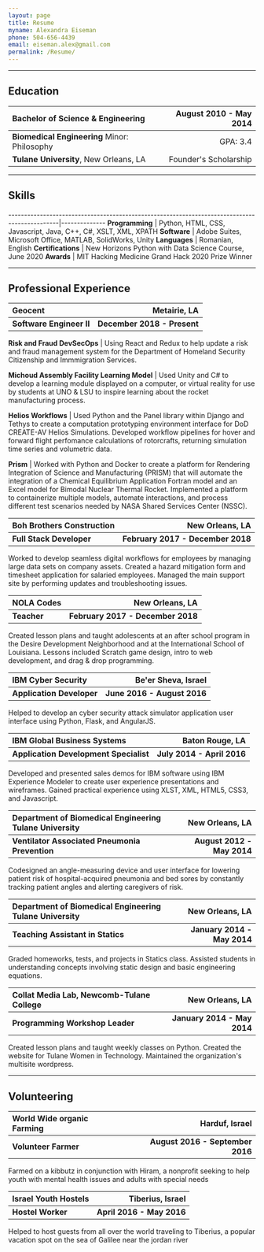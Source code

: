 ```yaml
---
layout: page
title: Resume
myname: Alexandra Eiseman
phone: 504-656-4439
email: eiseman.alex@gmail.com
permalink: /Resume/
---
```

<style>
table{
width:100%}
</style>
---

## Education


| **Bachelor of Science & Engineering**            | August 2010 - May 2014 |
|:--------------------------------------------------------------------------- | ----------------------:|
| **Biomedical Engineering** Minor: Philosophy                             		              |                GPA: 3.4 |
| **Tulane University**, New Orleans, LA                                      |  Founder's Scholarship |

---

## Skills


----------------------------------------------------------------------------------------------|--------------
**Programming**                                  | Python, HTML, CSS, Javascript, Java, C++, C#, XSLT, XML, XPATH
**Software**                                     | Adobe Suites, Microsoft Office, MATLAB, SolidWorks, Unity
**Languages**                                    | Romanian, English
**Certifications**                               | New Horizons Python with Data Science Course, June 2020
**Awards**                                       | MIT Hacking Medicine Grand Hack 2020 Prize Winner

---

## Professional Experience

**Geocent** | **Metairie, LA**
:---------------------------------|-----------------:
**Software Engineer II**| **December 2018 - Present**

**Risk and Fraud DevSecOps** |
Using React and Redux to help update a risk and fraud management system for the Department of Homeland Security Citizenship and Immmigration Services.

**Michoud Assembly Facility Learning Model** |
Used Unity and C# to develop a learning module displayed on a computer, or virtual reality for use by students at UNO & LSU to inspire learning about the rocket manufacturing process.

**Helios Workflows** |
Used Python and the Panel library within Django and Tethys to create a computation prototyping environment interface for DoD CREATE-AV Helios Simulations. Developed workflow pipelines for hover and forward flight perfomance calculations of rotorcrafts, returning simulation time series and volumetric data.

**Prism** |
Worked with Python and Docker to create a platform for Rendering Integration of Science and Manufacturing (PRISM) that will automate the integration of a Chemical Equilibrium Application Fortran model and an Excel model for Bimodal Nuclear Thermal Rocket. Implemented a platform to containerize multiple models, automate interactions, and process different test scenarios needed by NASA Shared Services Center (NSSC).

**Boh Brothers Construction** | **New Orleans, LA**
:---------------------------------|-----------------:
**Full Stack Developer**| **February 2017 - December 2018**

Worked to develop seamless digital workflows for employees by managing large data sets on company assets. Created a hazard mitigation form and timesheet application for salaried employees. Managed the main support site by performing updates and troubleshooting issues.

**NOLA Codes** | **New Orleans, LA**
:---------------------------------|-----------------:
**Teacher**| **February 2017 - December 2018**

Created lesson plans and taught adolescents at an after school program in the Desire Development Neighborhood and at the International School of Louisiana. Lessons included Scratch game design, intro to web development, and drag & drop programming.

**IBM Cyber Security** | **Be'er Sheva, Israel**
:---------------------------------|-----------------:
**Application Developer**| **June 2016 - August 2016**

Helped to develop an cyber security attack simulator application user interface using Python, Flask, and AngularJS.

**IBM Global Business Systems** | **Baton Rouge, LA**
:---------------------------------|-----------------:
**Application Development Specialist**| **July 2014 - April 2016**

Developed and presented sales demos for IBM software using IBM Experience Modeler to create 
user experience presentations and wireframes. Gained practical experience using XLST, XML, HTML5, CSS3, and Javascript. 

**Department of Biomedical Engineering Tulane University** | **New Orleans, LA**
:---------------------------------|-----------------:
**Ventilator Associated Pneumonia Prevention** | **August 2012 - May 2014**

Codesigned an angle-measuring device and user interface for lowering patient 
risk of hospital-acquired pneumonia and bed sores by constantly tracking patient angles 
and alerting caregivers of risk.

<!--**Department of Biomedical Engineering Tulane University** | **New Orleans, LA**
:---------------------------------|-----------------:
**Optimization of Spring Powered Stilts** | **August 2012 - May 2014**

Researched the relationship between stilts and prosthetics while modeling designs for improving 
fiberglass stilts for extended use in parade culture as well as suggestions for more cost 
efficient adjustable prosthetic designs.-->

**Department of Biomedical Engineering Tulane University** | **New Orleans, LA**
:---------------------------------|-----------------:
**Teaching Assistant in Statics** | **January 2014 - May 2014**

Graded homeworks, tests, and projects in Statics class. Assisted students in understanding 
concepts involving static design and basic engineering equations.

**Collat Media Lab, Newcomb-Tulane College** | **New Orleans, LA**
:---------------------------------|-----------------:
**Programming Workshop Leader** | **January 2014 - May 2014**

Created lesson plans and taught weekly classes on Python. Created the website for Tulane Women in Technology. Maintained the organization's multisite wordpress.

<!--**Collat Media Lab, Newcomb-Tulane College** | **New Orleans, LA**
:---------------------------------|-----------------:
**Web Designer & Webmaster**| **May 2013 - May 2014**

Created and actively maintained the website for Tulane Women in Technology and 
organized an online archive of female parade groups in New Orleans and their web presence.-->

---

## Volunteering


**World Wide organic Farming** | **Harduf, Israel**
:---------------------------------|-----------------:
**Volunteer Farmer** | **August 2016 - September 2016**

Farmed on a kibbutz in conjunction with Hiram,
 a nonprofit seeking to help youth with mental health issues and adults with special needs

**Israel Youth Hostels** | **Tiberius, Israel**
:---------------------------------|-----------------:
**Hostel Worker** | **April 2016 - May 2016**

Helped to host guests from all over the world traveling to Tiberius, a popular
vacation spot on the sea of Galilee near the jordan river

<!-- **Ancient Ancestors** | **New Orleans, LA**
:---------------------------------|-----------------:
**Web Designer** | **June 2013 - May 2014**

Helped to develop the website for a traveling evolution education nonprofit organization. -->
